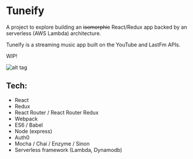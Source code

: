 # Tuneify

A project to explore building an ~~isomorphic~~ React/Redux app backed by an serverless (AWS Lambda) architecture.

Tuneify is a streaming music app built on the YouTube and LastFm APIs. 

WIP!

![alt tag](https://media.giphy.com/media/l0HlzayaF0jLB5TS8/source.gif)

## Tech:

* React
* Redux
* React Router / React Router Redux
* Webpack
* ES6 / Babel
* Node (express)
* Auth0
* Mocha / Chai / Enzyme / Sinon
* Serverless framework (Lambda, Dynamodb)


